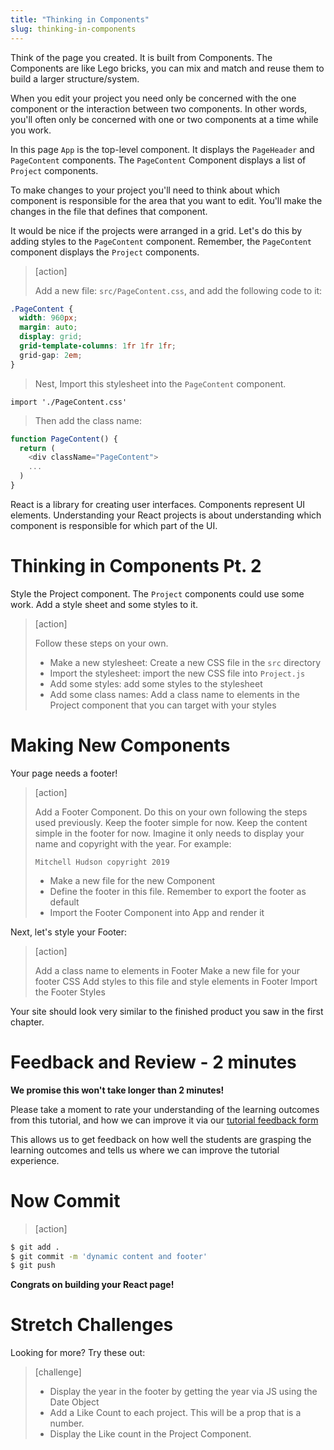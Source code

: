 ```yaml
---
title: "Thinking in Components"
slug: thinking-in-components
---
```


Think of the page you created. It is built from Components. The Components are like Lego bricks, you can mix and match and reuse them to build a larger structure/system.

When you edit your project you need only be concerned with the one component or the interaction between two components. In other words, you'll often only be concerned with one or two components at a time while you work.

In this page `App` is the top-level component. It displays the `PageHeader` and `PageContent` components. The `PageContent` Component displays a list of `Project` components.

To make changes to your project you'll need to think about which component is responsible for the area that you want to edit. You'll make the changes in the file that defines that component.

It would be nice if the projects were arranged in a grid. Let's do this by adding styles to the `PageContent` component. Remember, the `PageContent` component displays the `Project` components.

> [action]
>
> Add a new file: `src/PageContent.css`, and add the following code to it:
>
```css
.PageContent {
  width: 960px;
  margin: auto;
  display: grid;
  grid-template-columns: 1fr 1fr 1fr;
  grid-gap: 2em;
}
```
>
> Nest, Import this stylesheet into the `PageContent` component.
>
`import './PageContent.css'`
>
> Then add the class name:
>
```js
function PageContent() {
  return (
    <div className="PageContent">
    ...
  )
}
```

React is a library for creating user interfaces. Components represent UI elements. Understanding your React projects is about understanding which component is responsible for which part of the UI.

# Thinking in Components Pt. 2

Style the Project component. The `Project` components could use some work. Add a style sheet and some styles to it.

> [action]
>
> Follow these steps on your own.
>
> - Make a new stylesheet: Create a new CSS file in the `src` directory
> - Import the stylesheet: import the new CSS file into `Project.js`
> - Add some styles: add some styles to the stylesheet
> - Add some class names: Add a class name to elements in the Project component that you can target with your styles

# Making New Components

Your page needs a footer!

> [action]
>
> Add a Footer Component. Do this on your own following the steps used previously. Keep the footer simple for now. Keep the content simple in the footer for now. Imagine it only needs to display your name and copyright with the year. For example:
>
> `Mitchell Hudson copyright 2019`
>
> - Make a new file for the new Component
> - Define the footer in this file. Remember to export the footer as default
> - Import the Footer Component into App and render it

Next, let's style your Footer:

> [action]
>
> Add a class name to elements in Footer
> Make a new file for your footer CSS
> Add styles to this file and style elements in Footer
> Import the Footer Styles

Your site should look very similar to the finished product you saw in the first chapter.

# Feedback and Review - 2 minutes

**We promise this won't take longer than 2 minutes!**

Please take a moment to rate your understanding of the learning outcomes from this tutorial, and how we can improve it via our [tutorial feedback form](https://forms.gle/2yApCdKchE5WkNKD6)

This allows us to get feedback on how well the students are grasping the learning outcomes and tells us where we can improve the tutorial experience.

# Now Commit

>[action]
>
```bash
$ git add .
$ git commit -m 'dynamic content and footer'
$ git push
```

**Congrats on building your React page!**

# Stretch Challenges

Looking for more? Try these out:

> [challenge]
>
> - Display the year in the footer by getting the year via JS using the Date Object
> - Add a Like Count to each project. This will be a prop that is a number.
> - Display the Like count in the Project Component.
